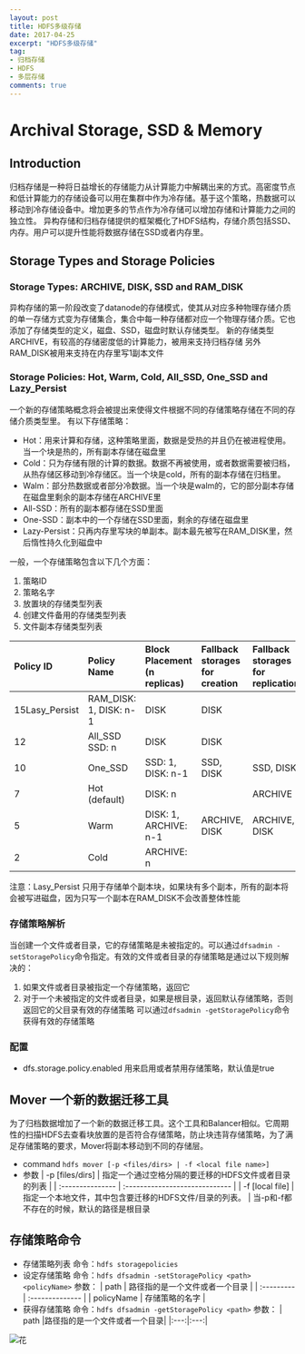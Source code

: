 ```yaml
---
layout: post
title: HDFS多级存储
date: 2017-04-25
excerpt: "HDFS多级存储"
tag:
- 归档存储
- HDFS
- 多层存储
comments: true
---
```


# Archival Storage, SSD & Memory
## Introduction
归档存储是一种将日益增长的存储能力从计算能力中解耦出来的方式。高密度节点和低计算能力的存储设备可以用在集群中作为冷存储。基于这个策略，热数据可以移动到冷存储设备中。增加更多的节点作为冷存储可以增加存储和计算能力之间的独立性。
异构存储和归档存储提供的框架概化了HDFS结构，存储介质包括SSD、内存。用户可以提升性能将数据存储在SSD或者内存里。
## Storage Types and Storage Policies
### Storage Types: ARCHIVE, DISK, SSD and RAM_DISK
异构存储的第一阶段改变了datanode的存储模式，使其从对应多种物理存储介质的单一存储方式变为存储集合，集合中每一种存储都对应一个物理存储介质。它也添加了存储类型的定义，磁盘、SSD，磁盘时默认存储类型。
新的存储类型ARCHIVE，有较高的存储密度低的计算能力，被用来支持归档存储
另外RAM_DISK被用来支持在内存里写1副本文件
### Storage Policies: Hot, Warm, Cold, All_SSD, One_SSD and Lazy_Persist
一个新的存储策略概念将会被提出来使得文件根据不同的存储策略存储在不同的存储介质类型里。
有以下存储策略：
- Hot：用来计算和存储，这种策略里面，数据是受热的并且仍在被进程使用。当一个块是热的，所有副本存储在磁盘里
- Cold：只为存储有限的计算的数据。数据不再被使用，或者数据需要被归档，从热存储区移动到冷存储区。当一个块是cold，所有的副本存储在归档里。
- Walm：部分热数据或者部分冷数据。当一个块是walm的，它的部分副本存储在磁盘里剩余的副本存储在ARCHIVE里
- All-SSD：所有的副本都存储在SSD里面
- One-SSD：副本中的一个存储在SSD里面，剩余的存储在磁盘里
- Lazy-Persist：只再内存里写块的单副本。副本最先被写在RAM_DISK里，然后惰性持久化到磁盘中

一般，一个存储策略包含以下几个方面：
1. 策略ID
2. 策略名字
3. 放置块的存储类型列表
4. 创建文件备用的存储类型列表
5. 文件副本存储类型列表

  | Policy ID      | Policy Name            | Block Placement (n  replicas) | Fallback storages for creation | Fallback storages for replication |
  | :------------- | :--------------------- | :---------------------------- | :----------------------------- | :-------------------------------- |
  | 15Lasy_Persist | RAM_DISK: 1, DISK: n-1 | DISK                          | DISK                           |                                   |
  | 12             | All_SSD	SSD: n         | DISK                          | DISK                           |                                   |
  | 10             | One_SSD                | SSD: 1, DISK: n-1             | SSD, DISK                      | SSD, DISK                         |
  | 7              | Hot (default)          | DISK: n                       | <none>                         | ARCHIVE                           |
  | 5              | Warm                   | DISK: 1, ARCHIVE: n-1         | ARCHIVE, DISK                  | ARCHIVE, DISK                     |
  | 2              | Cold                   | ARCHIVE: n                    | <none>                         | <none>                            |
  注意：Lasy_Persist 只用于存储单个副本块，如果块有多个副本，所有的副本将会被写进磁盘，因为只写一个副本在RAM_DISK不会改善整体性能

### 存储策略解析
当创建一个文件或者目录，它的存储策略是未被指定的。可以通过`dfsadmin -setStoragePolicy`命令指定。有效的文件或者目录的存储策略是通过以下规则解决的：
1. 如果文件或者目录被指定一个存储策略，返回它
2. 对于一个未被指定的文件或者目录，如果是根目录，返回默认存储策略，否则返回它的父目录有效的存储策略
  可以通过`dfsadmin -getStoragePolicy`命令获得有效的存储策略
### 配置

- dfs.storage.policy.enabled 用来启用或者禁用存储策略，默认值是true
## Mover 一个新的数据迁移工具
为了归档数据增加了一个新的数据迁移工具。这个工具和Balancer相似。它周期性的扫描HDFS去查看块放置的是否符合存储策略，防止块违背存储策略，为了满足存储策略的要求，Mover将副本移动到不同的存储层。
- command
  ```hdfs mover [-p <files/dirs> | -f <local file name>]```
- 参数
| -p [files/dirs]  | 指定一个通过空格分隔的要迁移的HDFS文件或者目录的列表   |
| :--------------- | :----------------------------- |
| -f  [local file] | 指定一个本地文件，其中包含要迁移的HDFS文件/目录的列表。 |
当-p和-f都不存在的时候，默认的路径是根目录
## 存储策略命令
- 存储策略列表
  命令：```hdfs storagepolicies```
- 设定存储策略
  命令：```hdfs dfsadmin -setStoragePolicy <path> <policyName>```
  参数：
| path       | 路径指的是一个文件或者一个目录 |
| :--------- | :-------------- |
| policyName | 存储策略的名字         |
- 获得存储策略
  命令：```hdfs dfsadmin -getStoragePolicy <path>```
  参数：
  | path |路径指的是一个文件或者一个目录|
  |:---:|:---:|

![花](https://github.com/MengYueWu/indigo/blob/gh-pages/assets/images/%E8%8A%B1.jpg)
